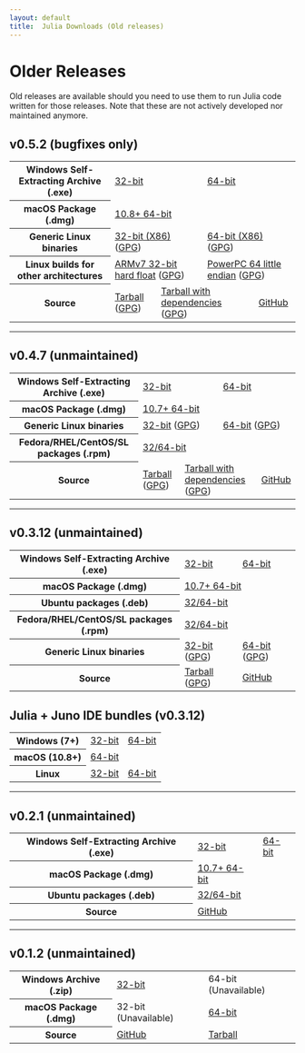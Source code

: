 ```yaml
---
layout: default
title:  Julia Downloads (Old releases)
---
```


# Older Releases

Old releases are available should you need to use them to run Julia
code written for those releases.  Note that these are not actively developed
nor maintained anymore.

## v0.5.2 (bugfixes only)
<table class="downloads"><tbody>
<tr>
    <th> Windows Self-Extracting Archive (.exe) </th>
    <td colspan="3"> <a href="https://julialang-s3.julialang.org/bin/winnt/x86/0.5/julia-0.5.2-win32.exe">32-bit</a> </td>
    <td colspan="3"> <a href="https://julialang-s3.julialang.org/bin/winnt/x64/0.5/julia-0.5.2-win64.exe">64-bit</a> </td>
</tr>
<tr>
    <th> macOS Package (.dmg) </th>
    <td colspan="6"> <a href="https://julialang-s3.julialang.org/bin/mac/x64/0.5/julia-0.5.2-mac64.dmg">10.8+ 64-bit</a> </td>
</tr>
<tr>
    <th> Generic Linux binaries </th>
    <td colspan="3"> <a href="https://julialang-s3.julialang.org/bin/linux/x86/0.5/julia-0.5.2-linux-i686.tar.gz">32-bit (X86)</a> (<a href="https://julialang-s3.julialang.org/bin/linux/x86/0.5/julia-0.5.2-linux-i686.tar.gz.asc">GPG</a>)</td>
    <td colspan="3"> <a href="https://julialang-s3.julialang.org/bin/linux/x64/0.5/julia-0.5.2-linux-x86_64.tar.gz">64-bit (X86)</a> (<a href="https://julialang-s3.julialang.org/bin/linux/x64/0.5/julia-0.5.2-linux-x86_64.tar.gz.asc">GPG</a>)</td>
</tr>
<tr>
    <th> Linux builds for other architectures </th>
    <td colspan="3"> <a href="https://julialang-s3.julialang.org/bin/linux/arm/0.5/julia-0.5.2-linux-arm.tar.gz">ARMv7 32-bit hard float</a> (<a href="https://julialang-s3.julialang.org/bin/linux/arm/0.5/julia-0.5.2-linux-arm.tar.gz.asc">GPG</a>)</td>
    <td colspan="3"> <a href="https://julialang-s3.julialang.org/bin/linux/ppc64le/0.5/julia-0.5.2-linux-ppc64le.tar.gz">PowerPC 64 little endian</a> (<a href="https://julialang-s3.julialang.org/bin/linux/ppc64le/0.5/julia-0.5.2-linux-ppc64le.tar.gz.asc">GPG</a>)</td>
</tr>
<tr>
    <th> Source </th>
    <td colspan="2"> <a href="https://github.com/JuliaLang/julia/releases/download/v0.5.2/julia-0.5.2.tar.gz">Tarball</a> (<a href="https://github.com/JuliaLang/julia/releases/download/v0.5.2/julia-0.5.2.tar.gz.asc">GPG</a>) </td>
    <td colspan="2"> <a href="https://github.com/JuliaLang/julia/releases/download/v0.5.2/julia-0.5.2-full.tar.gz">Tarball with dependencies</a> (<a href="https://github.com/JuliaLang/julia/releases/download/v0.5.2/julia-0.5.2-full.tar.gz.asc">GPG</a>) </td>
    <td colspan="2"> <a href="https://github.com/JuliaLang/julia/tree/v0.5.2">GitHub</a> </td>
</tr>
</tbody></table>

---

## v0.4.7 (unmaintained)
<table class="downloads"><tbody>
<tr>
    <th> Windows Self-Extracting Archive (.exe) </th>
    <td colspan="3"> <a href="https://julialang-s3.julialang.org/bin/winnt/x86/0.4/julia-0.4.7-win32.exe">32-bit</a> </td>
    <td colspan="3"> <a href="https://julialang-s3.julialang.org/bin/winnt/x64/0.4/julia-0.4.7-win64.exe">64-bit</a> </td>
</tr>
<tr>
    <th> macOS Package (.dmg) </th>
    <td colspan="6"> <a href="https://julialang-s3.julialang.org/bin/mac/x64/0.4/julia-0.4.7-mac64.dmg">10.7+ 64-bit</a> </td>
</tr>
<tr>
    <th> Generic Linux binaries </th>
    <td colspan="3"> <a href="https://julialang-s3.julialang.org/bin/linux/x86/0.4/julia-0.4.7-linux-i686.tar.gz">32-bit</a> (<a href="https://julialang-s3.julialang.org/bin/linux/x86/0.4/julia-0.4.7-linux-i686.tar.gz.asc">GPG</a>)</td>
    <td colspan="3"> <a href="https://julialang-s3.julialang.org/bin/linux/x64/0.4/julia-0.4.7-linux-x86_64.tar.gz">64-bit</a> (<a href="https://julialang-s3.julialang.org/bin/linux/x64/0.4/julia-0.4.7-linux-x86_64.tar.gz.asc">GPG</a>)</td>
</tr>
<tr>
    <th> Fedora/RHEL/CentOS/SL packages (.rpm) </th>
    <td colspan="6"> <a href="https://copr.fedoraproject.org/coprs/nalimilan/julia/">32/64-bit</a> </td>
</tr>
<tr>
    <th> Source </th>
    <td colspan="2"> <a href="https://github.com/JuliaLang/julia/releases/download/v0.4.7/julia-0.4.7.tar.gz">Tarball</a> (<a href="https://github.com/JuliaLang/julia/releases/download/v0.4.7/julia-0.4.7.tar.gz.asc">GPG</a>) </td>
    <td colspan="2"> <a href="https://github.com/JuliaLang/julia/releases/download/v0.4.7/julia-0.4.7-full.tar.gz">Tarball with dependencies</a><br> (<a href="https://github.com/JuliaLang/julia/releases/download/v0.4.7/julia-0.4.7-full.tar.gz.asc">GPG</a>) </td>
    <td colspan="2"> <a href="https://github.com/JuliaLang/julia/tree/release-0.4">GitHub</a> </td>
</tr>
</tbody></table>

---

## v0.3.12 (unmaintained)
<table class="downloads"><tbody>
<tr>
    <th> Windows Self-Extracting Archive (.exe) </th>
    <td> <a href="https://julialang-s3.julialang.org/bin/winnt/x86/0.3/julia-0.3.12-win32.exe">32-bit</a> </td>
    <td> <a href="https://julialang-s3.julialang.org/bin/winnt/x64/0.3/julia-0.3.12-win64.exe">64-bit</a> </td>
</tr>
<tr>
    <th> macOS Package (.dmg) </th>
    <td colspan="2"> <a href="https://julialang-s3.julialang.org/bin/mac/x64/0.3/julia-0.3.12-mac64.dmg">10.7+ 64-bit</a> </td>
</tr>
<tr>
    <th> Ubuntu packages (.deb) </th>
    <td colspan="2"> <a href="https://launchpad.net/~staticfloat/+archive/juliareleases">32/64-bit</a> </td>
</tr>
<tr>
    <th> Fedora/RHEL/CentOS/SL packages (.rpm) </th>
    <td colspan="2"> <a href="https://copr.fedoraproject.org/coprs/nalimilan/julia/">32/64-bit</a> </td>
</tr>
<tr>
    <th> Generic Linux binaries </th>
    <td> <a href="https://julialang-s3.julialang.org/bin/linux/x86/0.3/julia-0.3.12-linux-i686.tar.gz">32-bit</a> (<a href="https://julialang-s3.julialang.org/bin/linux/x86/0.3/julia-0.3.12-linux-i686.tar.gz.asc">GPG</a>)</td>
    <td> <a href="https://julialang-s3.julialang.org/bin/linux/x64/0.3/julia-0.3.12-linux-x86_64.tar.gz">64-bit</a> (<a href="https://julialang-s3.julialang.org/bin/linux/x64/0.3/julia-0.3.12-linux-x86_64.tar.gz.asc">GPG</a>)</td>
</tr>
<tr>
    <th> Source </th>
    <td> <a href="https://github.com/JuliaLang/julia/releases/download/v0.3.12/julia-0.3.12_80aa77986e.tar.gz">Tarball</a> (<a href="https://github.com/JuliaLang/julia/releases/download/v0.3.12/julia-0.3.12_80aa77986e.tar.gz.asc">GPG</a>) </td>
    <td> <a href="https://github.com/JuliaLang/julia/tree/release-0.3">GitHub</a> </td>
</tr>
</tbody></table>

## Julia + Juno IDE bundles (v0.3.12)

<table class="downloads"><tbody>
<tr>
  <th> Windows (7+) </th>
  <td> <a href="https://junolab.s3.amazonaws.com/release/1.0.3/juno-windows-x32.zip">32-bit</a> </td>
  <td> <a href="https://junolab.s3.amazonaws.com/release/1.0.3/juno-windows-x64.zip">64-bit</a> </td>
</tr>
<tr>
  <th> macOS (10.8+)</th>
  <td colspan="2"> <a href="https://junolab.s3.amazonaws.com/release/1.0.3/juno-mac-x64.dmg">64-bit</a> </td>
</tr>
<tr>
  <th> Linux </th>
  <td> <a href="https://junolab.s3.amazonaws.com/release/1.0.3/juno-linux-x32.zip">32-bit</a> </td>
  <td> <a href="https://junolab.s3.amazonaws.com/release/1.0.3/juno-linux-x64.zip">64-bit</a> </td>
</tr>
</tbody></table>

---

## v0.2.1 (unmaintained)
<table class="downloads"><tbody>
<tr>
    <th> Windows Self-Extracting Archive (.exe) </th>
    <td> <a href="http://julialang-s3.julialang.org/bin/winnt/x86/0.2/julia-0.2.1-win32.exe">32-bit</a> </td>
    <td> <a href="http://julialang-s3.julialang.org/bin/winnt/x64/0.2/julia-0.2.1-win64.exe">64-bit</a> </td>
</tr>
<tr>
    <th> macOS Package (.dmg) </th>
    <td> <a href="https://julialang-s3.julialang.org/bin/mac/x64/0.2/julia-0.2.1-mac64.dmg">10.7+ 64-bit</a> </td>
</tr>
<tr>
    <th> Ubuntu packages (.deb) </th>
    <td colspan="2"> <a href="https://launchpad.net/~staticfloat/+archive/juliareleases">32/64-bit</a> </td>
</tr>
<tr>
    <th> Source </th>
    <td colspan="2"> <a href="https://github.com/JuliaLang/julia/tree/v0.2.1">GitHub</a> </td>
</tr>
</tbody></table>

---

## v0.1.2 (unmaintained)
<table class="downloads"><tbody>
<tr>
    <th> Windows Archive (.zip) </th>
    <td> <a href="http://julialang-s3.julialang.org/bin/winnt/x86/0.1/julia0.1.2-WINNT-i686+Git.zip">32-bit</a> </td>
    <td> 64-bit (Unavailable) </td>
</tr>
<tr>
    <th> macOS Package (.dmg) </th>
    <td>32-bit (Unavailable)</td>
    <td> <a href="https://julialang-s3.julialang.org/bin/mac/x64/0.1/julia-0.1.2-mac64.dmg">64-bit</a> </td>
</tr>
<tr>
    <th> Source </th>
    <td> <a href="https://github.com/JuliaLang/julia/tree/release-0.1">GitHub</a> </td>
    <td> <a href="https://github.com/JuliaLang/julia/archive/release-0.1.tar.gz">Tarball</a> </td>
</tr>
</tbody></table>
